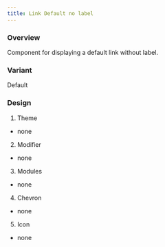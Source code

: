 ```yaml
---
title: Link Default no label
---
```

### Overview
  Component for displaying a default link without label.
  
### Variant
  Default
  
### Design

1. Theme
 * none
2. Modifier
 * none
3. Modules
 * none
4. Chevron
 * none
5. Icon
 * none
